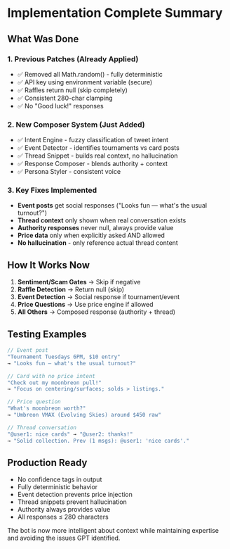 # Implementation Complete Summary

## What Was Done

### 1. Previous Patches (Already Applied)
- ✅ Removed all Math.random() - fully deterministic
- ✅ API key using environment variable (secure)
- ✅ Raffles return null (skip completely)
- ✅ Consistent 280-char clamping
- ✅ No "Good luck!" responses

### 2. New Composer System (Just Added)
- ✅ Intent Engine - fuzzy classification of tweet intent
- ✅ Event Detector - identifies tournaments vs card posts
- ✅ Thread Snippet - builds real context, no hallucination
- ✅ Response Composer - blends authority + context
- ✅ Persona Styler - consistent voice

### 3. Key Fixes Implemented
- **Event posts** get social responses ("Looks fun — what's the usual turnout?")
- **Thread context** only shown when real conversation exists
- **Authority responses** never null, always provide value
- **Price data** only when explicitly asked AND allowed
- **No hallucination** - only reference actual thread content

## How It Works Now

1. **Sentiment/Scam Gates** → Skip if negative
2. **Raffle Detection** → Return null (skip)
3. **Event Detection** → Social response if tournament/event
4. **Price Questions** → Use price engine if allowed
5. **All Others** → Composed response (authority + thread)

## Testing Examples

```javascript
// Event post
"Tournament Tuesdays 6PM, $10 entry"
→ "Looks fun — what's the usual turnout?"

// Card with no price intent  
"Check out my moonbreon pull!" 
→ "Focus on centering/surfaces; solds > listings."

// Price question
"What's moonbreon worth?"
→ "Umbreon VMAX (Evolving Skies) around $450 raw"

// Thread conversation
"@user1: nice cards" → "@user2: thanks!"
→ "Solid collection. Prev (1 msgs): @user1: 'nice cards'."
```

## Production Ready

- No confidence tags in output
- Fully deterministic behavior
- Event detection prevents price injection
- Thread snippets prevent hallucination
- Authority always provides value
- All responses ≤ 280 characters

The bot is now more intelligent about context while maintaining expertise and avoiding the issues GPT identified.